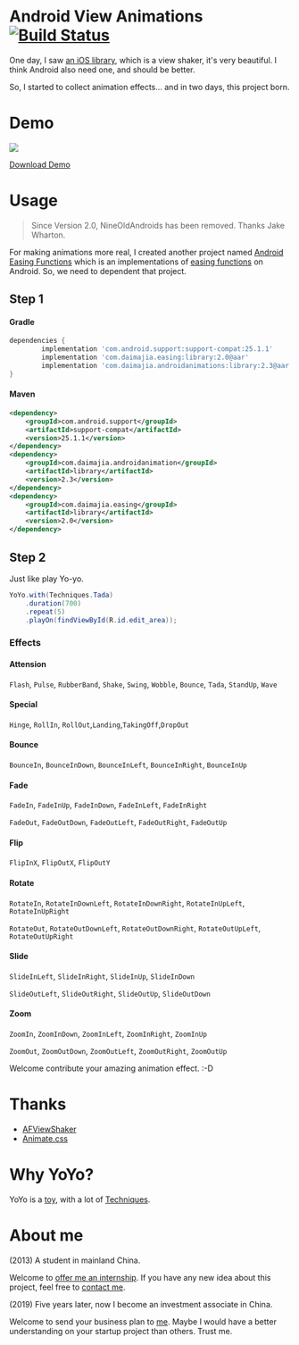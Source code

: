 # Android View Animations [![Build Status](https://travis-ci.org/daimajia/AndroidViewAnimations.svg)](https://travis-ci.org/daimajia/AndroidViewAnimations)

One day, I saw [an iOS library](https://github.com/ArtFeel/AFViewShaker), which is a view shaker, it's very beautiful. I think Android also need one, and should be better.

So, I started to collect animation effects... and in two days, this project born.

# Demo

![](http://ww3.sinaimg.cn/mw690/610dc034gw1ej75mi2w77g20c30jb4qr.gif)

[Download Demo](https://github.com/daimajia/AndroidViewAnimations/releases/download/v1.1.2/AndroidViewAnimations-1.1.2.apk)
# Usage

> Since Version 2.0, NineOldAndroids has been removed. Thanks Jake Wharton.

For making animations more real, I created another project named [Android Easing Functions](https://github.com/daimajia/AnimationEasingFunctions) which is an implementations of [easing functions](http://easings.net/) on Android. So, we need to dependent that project.

## Step 1

#### Gradle
```groovy
dependencies {
        implementation 'com.android.support:support-compat:25.1.1'
        implementation 'com.daimajia.easing:library:2.0@aar'
        implementation 'com.daimajia.androidanimations:library:2.3@aar'
}
```
#### Maven

```xml
<dependency>
    <groupId>com.android.support</groupId>
    <artifactId>support-compat</artifactId>
    <version>25.1.1</version>
</dependency>
<dependency>
    <groupId>com.daimajia.androidanimation</groupId>
    <artifactId>library</artifactId>
    <version>2.3</version>
</dependency>
<dependency>
    <groupId>com.daimajia.easing</groupId>
    <artifactId>library</artifactId>
    <version>2.0</version>
</dependency>
```

## Step 2

Just like play Yo-yo.

```java
YoYo.with(Techniques.Tada)
    .duration(700)
    .repeat(5)
    .playOn(findViewById(R.id.edit_area));
```

### Effects
#### Attension
`Flash`, `Pulse`, `RubberBand`, `Shake`, `Swing`, `Wobble`, `Bounce`, `Tada`, `StandUp`, `Wave`

#### Special
`Hinge`, `RollIn`, `RollOut`,`Landing`,`TakingOff`,`DropOut`

#### Bounce
`BounceIn`, `BounceInDown`, `BounceInLeft`, `BounceInRight`, `BounceInUp`

#### Fade
`FadeIn`, `FadeInUp`, `FadeInDown`, `FadeInLeft`, `FadeInRight`

`FadeOut`, `FadeOutDown`, `FadeOutLeft`, `FadeOutRight`, `FadeOutUp`

#### Flip
`FlipInX`, `FlipOutX`, `FlipOutY`

#### Rotate
`RotateIn`, `RotateInDownLeft`, `RotateInDownRight`, `RotateInUpLeft`, `RotateInUpRight`

`RotateOut`, `RotateOutDownLeft`, `RotateOutDownRight`, `RotateOutUpLeft`, `RotateOutUpRight`

#### Slide
`SlideInLeft`, `SlideInRight`, `SlideInUp`, `SlideInDown`

`SlideOutLeft`, `SlideOutRight`, `SlideOutUp`, `SlideOutDown`

#### Zoom
`ZoomIn`, `ZoomInDown`, `ZoomInLeft`, `ZoomInRight`, `ZoomInUp`

`ZoomOut`, `ZoomOutDown`, `ZoomOutLeft`, `ZoomOutRight`, `ZoomOutUp`

Welcome contribute your amazing animation effect. :-D

# Thanks

- [AFViewShaker](https://github.com/ArtFeel/AFViewShaker)
- [Animate.css](https://github.com/daneden/animate.css)

# Why YoYo?

YoYo is a [toy](https://en.wikipedia.org/wiki/Yo-yo), with a lot of [Techniques](./library/src/main/java/com/daimajia/androidanimations/library/Techniques.java).

# About me

(2013)
A student in mainland China.

Welcome to [offer me an internship](mailto:daimajia@gmail.com).
If you have any new idea about this project, feel free to [contact me](mailto:daimajia@gmail.com).

(2019)
Five years later, now I become an investment associate in China.

Welcome to send your business plan to [me](mailto:daimajia@gmail.com). Maybe I would have a better understanding on your startup project than others. Trust me.

